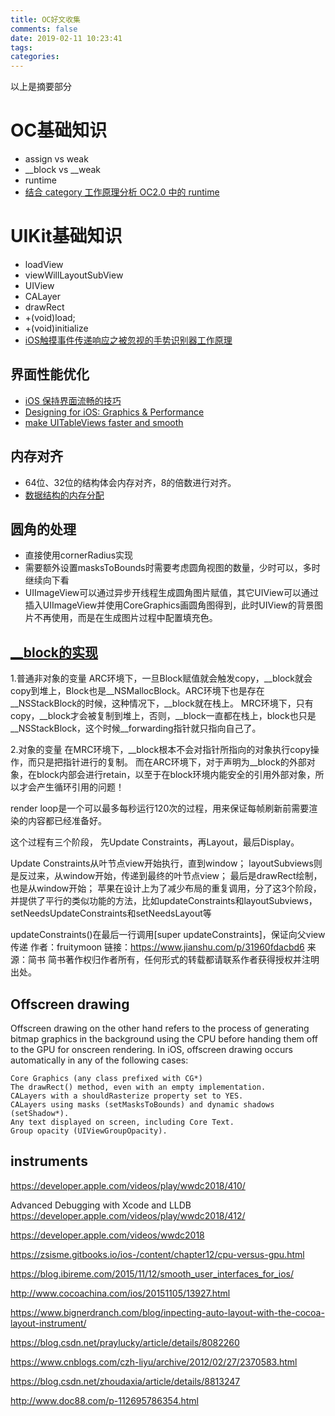 ```yaml
---
title: OC好文收集
comments: false
date: 2019-02-11 10:23:41
tags:
categories:
---
```


以上是摘要部分
<!--more-->

# OC基础知识

* assign vs weak
* __block vs __weak
* runtime
* [结合 category 工作原理分析 OC2.0 中的 runtime](http://ios.jobbole.com/87623/)

# UIKit基础知识

* loadView
* viewWillLayoutSubView
* UIView
* CALayer
* drawRect
* +(void)load;
* +(void)initialize
* [iOS触摸事件传递响应之被忽视的手势识别器工作原理](https://www.jianshu.com/p/8dca02b4687e)

## 界面性能优化

* [iOS 保持界面流畅的技巧](https://blog.ibireme.com/2015/11/12/smooth_user_interfaces_for_ios/)
* [Designing for iOS: Graphics &amp; Performance](https://thoughtbot.com/blog/designing-for-ios-graphics-performance)
* [make UITableViews faster and smooth](https://medium.com/ios-os-x-development/perfect-smooth-scrolling-in-uitableviews-fd609d5275a5)

## 内存对齐

* 64位、32位的结构体会内存对齐，8的倍数进行对齐。
* [数据结构的内存分配](http://www.catb.org/esr/structure-packing/)

## 圆角的处理

* 直接使用cornerRadius实现
* 需要额外设置masksToBounds时需要考虑圆角视图的数量，少时可以，多时继续向下看
* UIImageView可以通过异步开线程生成圆角图片赋值，其它UIView可以通过插入UIImageView并使用CoreGraphics画圆角图得到，此时UIView的背景图片不再使用，而是在生成图片过程中配置填充色。

## [__block的实现](https://www.jianshu.com/p/ee9756f3d5f6)

1.普通非对象的变量
ARC环境下，一旦Block赋值就会触发copy，__block就会copy到堆上，Block也是__NSMallocBlock。ARC环境下也是存在__NSStackBlock的时候，这种情况下，__block就在栈上。
MRC环境下，只有copy，__block才会被复制到堆上，否则，__block一直都在栈上，block也只是__NSStackBlock，这个时候__forwarding指针就只指向自己了。

2.对象的变量
在MRC环境下，__block根本不会对指针所指向的对象执行copy操作，而只是把指针进行的复制。
而在ARC环境下，对于声明为__block的外部对象，在block内部会进行retain，以至于在block环境内能安全的引用外部对象，所以才会产生循环引用的问题！


render loop是一个可以最多每秒运行120次的过程，用来保证每帧刷新前需要渲染的内容都已经准备好。

这个过程有三个阶段，
先Update Constraints，再Layout，最后Display。

Update Constraints从叶节点view开始执行，直到window；
layoutSubviews则是反过来，从window开始，传递到最终的叶节点view；
最后是drawRect绘制，也是从window开始；
苹果在设计上为了减少布局的重复调用，分了这3个阶段，并提供了平行的类似功能的方法，比如updateConstraints和layoutSubviews，setNeedsUpdateConstraints和setNeedsLayout等

updateConstraints()在最后一行调用[super updateConstraints]，保证向父view传递
作者：fruitymoon
链接：https://www.jianshu.com/p/31960fdacbd6
来源：简书
简书著作权归作者所有，任何形式的转载都请联系作者获得授权并注明出处。

## Offscreen drawing

Offscreen drawing on the other hand refers to the process of generating bitmap graphics in the background using the CPU before handing them off to the GPU for onscreen rendering. In iOS, offscreen drawing occurs automatically in any of the following cases:

```
Core Graphics (any class prefixed with CG*)
The drawRect() method, even with an empty implementation.
CALayers with a shouldRasterize property set to YES.
CALayers using masks (setMasksToBounds) and dynamic shadows (setShadow*).
Any text displayed on screen, including Core Text.
Group opacity (UIViewGroupOpacity).
```

## instruments

https://developer.apple.com/videos/play/wwdc2018/410/

Advanced Debugging with Xcode and LLDB
https://developer.apple.com/videos/play/wwdc2018/412/

https://developer.apple.com/videos/wwdc2018


https://zsisme.gitbooks.io/ios-/content/chapter12/cpu-versus-gpu.html

https://blog.ibireme.com/2015/11/12/smooth_user_interfaces_for_ios/

http://www.cocoachina.com/ios/20151105/13927.html

https://www.bignerdranch.com/blog/inpecting-auto-layout-with-the-cocoa-layout-instrument/


https://blog.csdn.net/praylucky/article/details/8082260

https://www.cnblogs.com/czh-liyu/archive/2012/02/27/2370583.html

https://blog.csdn.net/zhoudaxia/article/details/8813247

http://www.doc88.com/p-112695786354.html